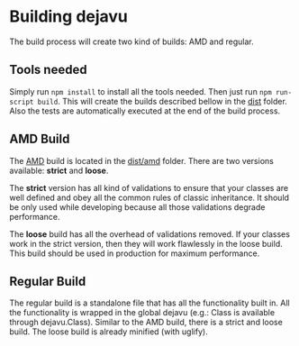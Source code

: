 # Building dejavu #

The build process will create two kind of builds: AMD and regular.

## Tools needed ##

Simply run `npm install` to install all the tools needed.
Then just run `npm run-script build`.
This will create the builds described bellow in the [dist](https://github.com/IndigoUnited/dejavu/tree/master/dist) folder.
Also the tests are automatically executed at the end of the build process.

## AMD Build ##

The [AMD](https://github.com/amdjs/amdjs-api/wiki/AMD) build is located in the [dist/amd](https://github.com/IndigoUnited/dejavu/tree/master/dist/amd) folder.
There are two versions available: __strict__ and __loose__.

The __strict__ version has all kind of validations to ensure that your classes are well defined and obey all the common rules of classic inheritance.
It should be only used while developing because all those validations degrade performance.

The __loose__ build has all the overhead of validations removed. If your classes work in the strict version, then they will work flawlessly in the loose build. This build should be used in production for maximum performance.

## Regular Build ##

The regular build is a standalone file that has all the functionality built in.
All the functionality is wrapped in the global dejavu (e.g.: Class is available through dejavu.Class).
Similar to the AMD build, there is a strict and loose build.
The loose build is already minified (with uglify).
